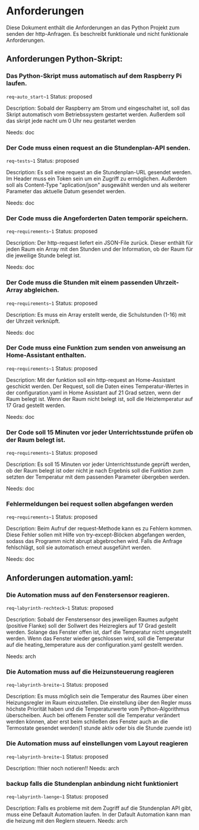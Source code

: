 # Anforderungen

Diese Dokument enthält die Anforderungen an das Python Projekt zum senden der http-Anfragen. Es beschreibt funktionale und nicht funktionale Anforderungen.

## Anforderungen Python-Skript:
### Das Python-Skript muss automatisch auf dem Raspberry Pi laufen.
`req~auto_start~1`
Status: proposed

Description:
Sobald der Raspberry am Strom und eingeschaltet ist, soll das Skript automatisch vom Betriebssystem gestartet werden. Außerdem soll das skript jede nacht um 0 Uhr neu gestartet werden

Needs: doc

### Der Code muss einen request an die Stundenplan-API senden.
`req~tests~1`
Status: proposed

Description:
Es soll eine request an die Stundenplan-URL gesendet werden. Im Header muss ein Token sein um ein Zugriff zu ermöglichen. Außerdem soll als Content-Type "aplication/json" ausgewählt werden und als weiterer Parameter das aktuelle Datum gesendet werden.

Needs: doc

### Der Code muss die Angeforderten Daten temporär speichern.
`req~requirements~1`
Status: proposed

Description:
Der http-request liefert ein JSON-File zurück. Dieser enthält für jeden Raum ein Array mit den Stunden und der Information, ob der Raum für die jeweilige Stunde belegt ist.

Needs: doc

### Der Code muss die Stunden mit einem passenden Uhrzeit-Array abgleichen.
`req~requirements~1`
Status: proposed

Description:
Es muss ein Array erstellt werde, die Schulstunden (1-16) mit der Uhrzeit verknüpft.

Needs: doc

### Der Code muss eine Funktion zum senden von anweisung an Home-Assistant enthalten.
`req~requirements~1`
Status: proposed

Description:
Mit der funktion soll ein http-request an Home-Assistant geschickt werden. Der Request, soll die Daten eines Temperatur-Wertes in der configuration.yaml in Home Assistant auf 21 Grad setzen, wenn der Raum belegt ist. Wenn der Raum nicht belegt ist, soll die Heiztemperatur auf 17 Grad gestellt werden.

Needs: doc

### Der Code soll 15 Minuten vor jeder Unterrichtsstunde prüfen ob der Raum belegt ist.
`req~requirements~1`
Status: proposed

Description:
Es soll 15 Minuten vor jeder Unterrichtsstunde geprüft werden, ob der Raum belegt ist oder nicht je nach Ergebnis soll die Funktion zum setzten der Temperatur mit dem passenden Parameter übergeben werden.

Needs: doc


### Fehlermeldungen bei request sollen abgefangen werden
`req~requirements~1`
Status: proposed

Description:
Beim Aufruf der request-Methode kann es zu Fehlern kommen. Diese Fehler sollen mit Hilfe von try-except-Blöcken abgefangen werden, sodass das Programm nicht abrupt abgebrochen wird. Falls die Anfrage fehlschlägt, soll sie automatisch erneut ausgeführt werden.

Needs: doc

## Anforderungen automation.yaml:

### Die Automation muss auf den Fenstersensor reagieren.
`req~labyrinth-rechteck~1`
Status: proposed

Description:
Sobald der Fenstersensor des jeweiligen Raumes aufgeht (positive Flanke) soll der Sollwert des Heizreglers auf 17 Grad gestellt werden. Solange das Fenster offen ist, darf die Temperatur nicht umgestellt werden. Wenn das Fenster wieder geschlossen wird, soll die Temperatur auf die heating_temperature aus der configuration.yaml gestellt werden.

Needs: arch

### Die Automation muss auf die Heizunsteuerung reagieren
`req~labyrinth-breite~1`
Status: proposed

Description: 
Es muss möglich sein die Temperatur des Raumes über einen Heizungsregler im Raum einzustellen. Die einstellung über den Regler muss höchste Priorität haben und die Temperaturwerte vom Python-Algorithmus überscheiben. Auch bei offenem Fenster soll die Temperatur verändert werden können, aber erst beim schließen des Fenster auch an die Termostate gesendet werden(1 stunde aktiv oder bis die Stunde zuende ist)

### Die Automation muss auf einstellungen vom Layout reagieren
`req~labyrinth-breite~1`
Status: proposed

Description: 
!!hier noch notieren!!
Needs: arch

### backup falls die Stundenplan anbindung nicht funktioniert
`req~labyrinth-laenge~1`
Status: proposed

Description:
Falls es probleme mit dem Zugriff auf die Stundenplan API gibt, muss eine Defaault Automation laufen. In der Dafault Automation kann man die heizung mit den Reglern steuern.
Needs: arch
